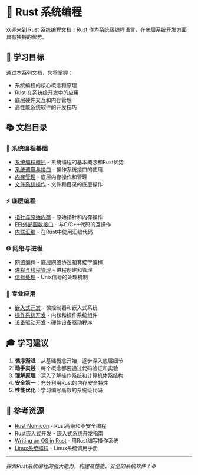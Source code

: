 # 🔧 Rust 系统编程

欢迎来到 Rust 系统编程文档！Rust 作为系统级编程语言，在底层系统开发方面具有独特的优势。

## 🎯 学习目标

通过本系列文档，您将掌握：
- 系统编程的核心概念和原理
- Rust 在系统级开发中的应用
- 底层硬件交互和内存管理
- 高性能系统软件的开发技巧

## 📚 文档目录

### 🚀 系统编程基础
- [系统编程概述](./systems-programming/index.md) - 系统编程的基本概念和Rust优势
- [系统调用与接口](./systems-programming/system-calls.md) - 操作系统接口的使用
- [内存管理](./systems-programming/memory-management.md) - 底层内存操作和管理
- [文件系统操作](./systems-programming/filesystem.md) - 文件和目录的底层操作

### ⚡ 底层编程
- [指针与原始内存](./systems-programming/raw-pointers.md) - 原始指针和内存操作
- [FFI外部函数接口](./systems-programming/ffi.md) - 与C/C++代码的互操作
- [内联汇编](./systems-programming/inline-assembly.md) - 在Rust中使用汇编代码

### 🌐 网络与进程
- [网络编程](./systems-programming/networking.md) - 底层网络协议和套接字编程
- [进程与线程管理](./systems-programming/processes.md) - 进程创建和管理
- [信号处理](./systems-programming/signals.md) - Unix信号的处理机制

### 🔬 专业应用
- [嵌入式开发](./systems-programming/embedded.md) - 微控制器和嵌入式系统
- [操作系统开发](./systems-programming/os-development.md) - 内核和操作系统组件
- [设备驱动开发](./systems-programming/device-drivers.md) - 硬件设备驱动程序

## 🎓 学习建议

1. **循序渐进**：从基础概念开始，逐步深入底层细节
2. **动手实践**：每个概念都要通过代码验证和实验
3. **理解原理**：深入了解操作系统和计算机体系结构
4. **安全第一**：充分利用Rust的内存安全特性
5. **性能优化**：学习编写高效的系统级代码

## 📖 参考资源

- [Rust Nomicon](https://doc.rust-lang.org/nomicon/) - Rust高级和不安全编程
- [Rust嵌入式开发](https://docs.rust-embedded.org/) - 嵌入式系统开发指南
- [Writing an OS in Rust](https://os.phil-opp.com/) - 用Rust编写操作系统
- [Linux系统编程](https://man7.org/linux/man-pages/) - Linux系统调用手册

---

*探索Rust系统编程的强大能力，构建高性能、安全的系统软件！⚙️*
